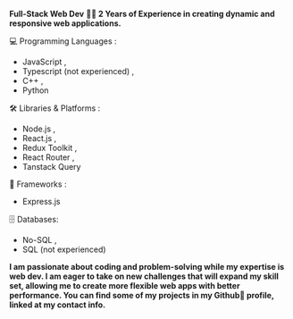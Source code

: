 **Full-Stack Web Dev**
**👨‍💻 2 Years of Experience in creating dynamic and responsive web applications.**

💻 Programming Languages :
 * JavaScript , 
 * Typescript (not experienced) ,
 * C++ ,
 * Python

🛠️ Libraries & Platforms :
 * Node.js ,
 * React.js ,
 * Redux Toolkit ,
 * React Router ,
 * Tanstack Query

🚀 Frameworks :
 * Express.js

🗄️ Databases:
 * No-SQL ,
 * SQL (not experienced)


**I am passionate about coding and problem-solving while my expertise is web dev. I am eager to take on new challenges that will expand my skill set, allowing me to create more flexible web apps with better performance.
You can find some of my projects in my Github📂 profile, linked at my contact info.**
